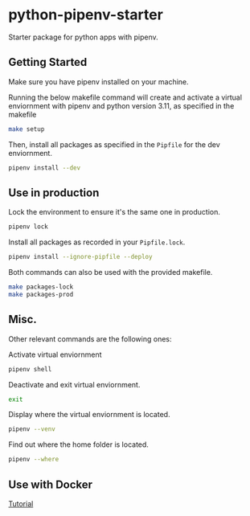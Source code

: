 # python-pipenv-starter

Starter package for python apps with pipenv.

## Getting Started

Make sure you have pipenv installed on your machine.

Running the below makefile command will create and activate a virtual enviornment with pipenv and python version 3.11, as specified in the makefile

```bash
make setup
```

Then, install all packages as specified in the `Pipfile` for the dev enviornment.

```bash
pipenv install --dev
```

## Use in production

Lock the environment to ensure it's the same one in production.

```bash
pipenv lock
```

Install all packages as recorded in your `Pipfile.lock`.

```bash
pipenv install --ignore-pipfile --deploy
```

Both commands can also be used with the provided makefile.

```bash
make packages-lock
make packages-prod
```

## Misc.

Other relevant commands are the following ones:

Activate virtual enviornment

```bash
pipenv shell
```

Deactivate and exit virtual enviornment.

```bash
exit
```

Display where the virtual enviornment is located.

```bash
pipenv --venv
```

Find out where the home folder is located.

```bash
pipenv --where
```

## Use with Docker

[Tutorial](https://sourcery.ai/blog/python-docker/)
